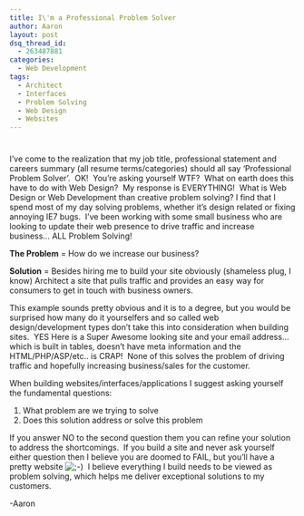 ```yaml
---
title: I\'m a Professional Problem Solver
author: Aaron
layout: post
dsq_thread_id:
  - 263487881
categories:
  - Web Development
tags:
  - Architect
  - Interfaces
  - Problem Solving
  - Web Design
  - Websites
---
```

# 

I’ve come to the realization that my job title, professional statement and careers summary (all resume terms/categories) should all say ‘Professional Problem Solver’.  OK!  You’re asking yourself WTF?  What on earth does this have to do with Web Design?  My response is EVERYTHING!  What is Web Design or Web Development than creative problem solving? I find that I spend most of my day solving problems, whether it’s design related or fixing annoying IE7 bugs.  I’ve been working with some small business who are looking to update their web presence to drive traffic and increase business… ALL Problem Solving!

**The Problem** = How do we increase our business?

**Solution** = Besides hiring me to build your site obviously (shameless plug, I know) Architect a site that pulls traffic and provides an easy way for consumers to get in touch with business owners.

This example sounds pretty obvious and it is to a degree, but you would be surprised how many do it yourselfers and so called web design/development types don’t take this into consideration when building sites.  YES Here is a Super Awesome looking site and your email address… which is built in tables, doesn’t have meta information and the HTML/PHP/ASP/etc.. is CRAP!  None of this solves the problem of driving traffic and hopefully increasing business/sales for the customer.

When building websites/interfaces/applications I suggest asking yourself the fundamental questions:

1.  What problem are we trying to solve
2.  Does this solution address or solve this problem

If you answer NO to the second question them you can refine your solution to address the shortcomings.  If you build a site and never ask yourself either question then I believe you are doomed to FAIL, but you’ll have a pretty website ![;-)][1]  I believe everything I build needs to be viewed as problem solving, which helps me deliver exceptional solutions to my customers.

 [1]: http://www.aaronkwhite.com/wp-includes/images/smilies/icon_wink.gif

-Aaron